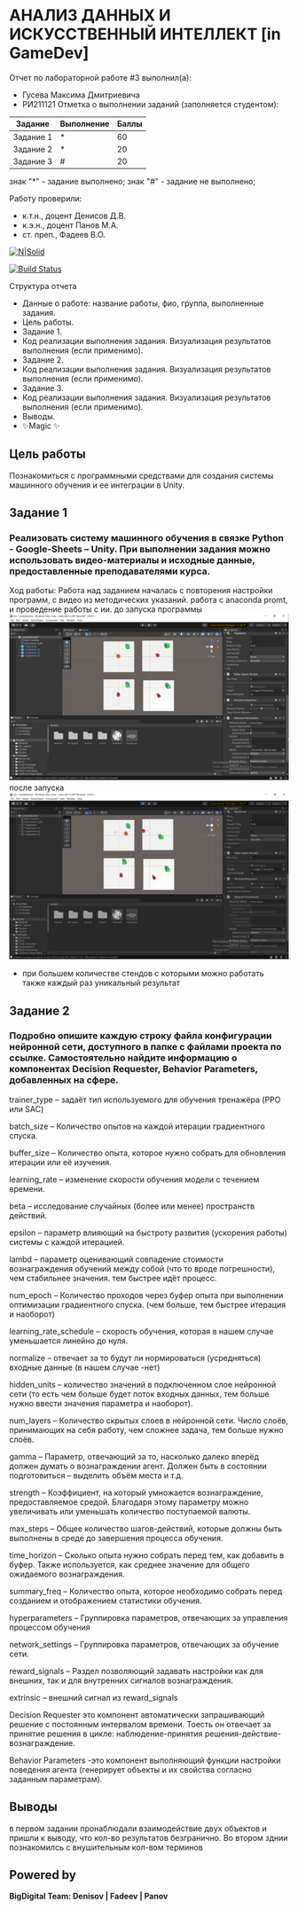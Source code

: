 # АНАЛИЗ ДАННЫХ И ИСКУССТВЕННЫЙ ИНТЕЛЛЕКТ [in GameDev]
Отчет по лабораторной работе #3 выполнил(а):
- Гусева Максима Дмитриевича
- РИ211121
Отметка о выполнении заданий (заполняется студентом):

| Задание | Выполнение | Баллы |
| ------ | ------ | ------ |
| Задание 1 | * | 60 |
| Задание 2 | * | 20 |
| Задание 3 | # | 20 |

знак "*" - задание выполнено; знак "#" - задание не выполнено;

Работу проверили:
- к.т.н., доцент Денисов Д.В.
- к.э.н., доцент Панов М.А.
- ст. преп., Фадеев В.О.

[![N|Solid](https://cldup.com/dTxpPi9lDf.thumb.png)](https://nodesource.com/products/nsolid)

[![Build Status](https://travis-ci.org/joemccann/dillinger.svg?branch=master)](https://travis-ci.org/joemccann/dillinger)

Структура отчета

- Данные о работе: название работы, фио, группа, выполненные задания.
- Цель работы.
- Задание 1.
- Код реализации выполнения задания. Визуализация результатов выполнения (если применимо).
- Задание 2.
- Код реализации выполнения задания. Визуализация результатов выполнения (если применимо).
- Задание 3.
- Код реализации выполнения задания. Визуализация результатов выполнения (если применимо).
- Выводы.
- ✨Magic ✨

## Цель работы
Познакомиться с программными средствами для создания системы машинного обучения и ее интеграции в Unity.

## Задание 1
### Реализовать систему машинного обучения в связке Python - Google-Sheets – Unity. При выполнении задания можно использовать видео-материалы и исходные данные, предоставленные преподавателями курса.
Ход работы: Работа над заданием началась с повторения настройки программ, с видео из методических указаний. работа с anaconda promt, и проведение работы с ии.
до запуска программы
![Image alt](https://github.com/GusevMaximDm/DA-in-GameDev-lab3/blob/main/200125677-c18b3b80-bd08-42fc-95c6-b41296a7e6ed.png)
после запуска
![Image alt](https://github.com/GusevMaximDm/DA-in-GameDev-lab3/blob/main/после%20работы.png)


- при большем количестве стендов с которыми можно работать также каждый раз уникальный результат


## Задание 2
### Подробно опишите каждую строку файла конфигурации нейронной сети, доступного в папке с файлами проекта по ссылке. Самостоятельно найдите информацию о компонентах Decision Requester, Behavior Parameters, добавленных на сфере.
trainer_type – задаёт тип используемого для обучения тренажёра (PPO или SAC)

batch_size – Количество опытов на каждой итерации градиентного спуска.

buffer_size – Количество опыта, которое нужно собрать для обновления итерации или её изучения.

learning_rate – изменение скорости обучения модели с течением времени.

beta – исследование случайных (более или менее) пространств действий.

epsilon – параметр влияющий на быстроту развития (ускорения работы) системы с каждой итерацией.

lambd – параметр оценивающий совпадение стоимости вознаграждения обучений между собой (что то вроде погрешности), чем стабильнее значения. тем быстрее идёт процесс.

num_epoch – Количество проходов через буфер опыта при выполнении оптимизации градиентного спуска. (чем больше, тем быстрее итерация и наоборот)

learning_rate_schedule – скорость обучения, которая в нашем случае уменьшается линейно до нуля.

normalize – отвечает за то будут ли нормироваться (усредняться) входные данные (в нашем случае -нет)

hidden_units – количество значений в подключенном слое нейронной сети (то есть чем больше будет поток входных данных, тем больше нужно ввести значения параметра и наоборот).

num_layers – Количество скрытых слоев в нейронной сети. Число слоёв, принимающих на себя работу, чем сложнее задача, тем больше нужно слоёв.

gamma – Параметр, отвечающий за то, насколько далеко вперёд должен думать о вознаграждении агент. Должен быть в состоянии подготовиться – выделить объём места и т.д. 

strength – Коэффициент, на который умножается вознаграждение, предоставляемое средой. Благодаря этому параметру можно увеличивать или уменьшать количество поступаемой валюты.

max_steps – Общее количество шагов-действий, которые должны быть выполнены в среде до завершения процесса обучения.

time_horizon – Сколько опыта нужно собрать перед тем, как добавить в буфер. Также используется, как среднее значение для общего ожидаемого вознаграждения.

summary_freq – Количество опыта, которое необходимо собрать перед созданием и отображением статистики обучения.

hyperparameters – Группировка параметров, отвечающих за управления процессом обучения

network_settings – Группировка параметров, отвечающих за обучение сети.

reward_signals – Раздел позволяющий задавать настройки как для внешних, так и для внутренних сигналов вознаграждения.

extrinsic – внешний сигнал из reward_signals

Decision Requester это компонент автоматически запрашивающий решение с постоянным интервалом времени. Тоесть он отвечает за принятие решения в цикле: наблюдение-принятия решения-действие-вознаграждение.

Behavior Parameters -это компонент выполняющий функции настройки поведения агента (генерирует объекты и их свойства согласно заданным параметрам).

## Выводы

в первом задании пронаблюдали взаимодействие двух объектов и пришли к выводу, что кол-во результатов безгранично. Во втором зднии познакомилсь с внушительным кол-вом терминов

## Powered by

**BigDigital Team: Denisov | Fadeev | Panov**
